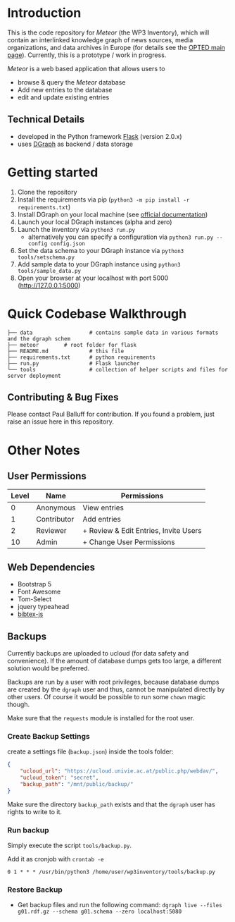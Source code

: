 # Introduction

This is the code repository for *Meteor* (the WP3 Inventory), which will contain an interlinked knowledge graph of news sources, media organizations, and data archives in Europe (for details see the [OPTED main page](https://opted.eu/)). Currently, this is a prototype / work in progress.

*Meteor* is a web based application that allows users to

- browse & query the *Meteor* database
- Add new entries to the database
- edit and update existing entries

## Technical Details

- developed in the Python framework [Flask](https://flask.palletsprojects.com/en/2.0.x/) (version 2.0.x)
- uses [DGraph](https://dgraph.io/) as backend / data storage

# Getting started

1. Clone the repository
2. Install the requirements via pip (`python3 -m pip install -r requirements.txt`)
3. Install DGraph on your local machine (see [official documentation](https://dgraph.io/downloads/))
4. Launch your local DGraph instances (alpha and zero)
5. Launch the inventory via `python3 run.py` 
      - alternatively you can specify a configuration via `python3 run.py --config config.json`
6. Set the data schema to your DGraph instance via `python3 tools/setschema.py`
7. Add sample data to your DGraph instance using `python3 tools/sample_data.py`
8. Open your browser at your localhost with port 5000 (http://127.0.0.1:5000)

# Quick Codebase Walkthrough

```
├── data                  # contains sample data in various formats and the dgraph schem
├── meteor        # root folder for flask
├── README.md             # this file
├── requirements.txt      # python requirements
├── run.py                # Flask launcher
└── tools                 # collection of helper scripts and files for server deployment
```

## Contributing & Bug Fixes

Please contact Paul Balluff for contribution. If you found a problem, just raise an issue here in this repository.

# Other Notes


## User Permissions

Level | Name | Permissions
------|------|------------
0     | Anonymous | View entries
1     | Contributor  | Add entries
2     | Reviewer | + Review & Edit Entries, Invite Users
10    | Admin   | + Change User Permissions 


## Web Dependencies

- Bootstrap 5
- Font Awesome
- Tom-Select
- jquery typeahead
- [bibtex-js](https://github.com/digitalheir/bibtex-js)

## Backups

Currently backups are uploaded to ucloud (for data safety and convenience). If the amount of database dumps gets too large, a different solution would be preferred.

Backups are run by a user with root privileges, because database dumps are created by the `dgraph` user and thus, cannot be manipulated directly by other users. Of course it would be possible to run some `chown` magic though.

Make sure that the `requests` module is installed for the root user.

### Create Backup Settings

create a settings file (`backup.json`) inside the tools folder:

```json
{
    "ucloud_url": "https://ucloud.univie.ac.at/public.php/webdav/",
    "ucloud_token": "secret",
    "backup_path": "/mnt/public/backup/"
}
```

Make sure the directory `backup_path` exists and that the `dgraph` user has rights to write to it.

### Run backup

Simply execute the script `tools/backup.py`.

Add it as cronjob with `crontab -e`

```
0 1 * * * /usr/bin/python3 /home/user/wp3inventory/tools/backup.py
```

### Restore Backup

- Get backup files and run the following command: `dgraph live --files g01.rdf.gz --schema g01.schema --zero localhost:5080`